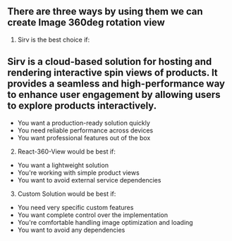 ## There are three ways by using them we can create Image 360deg rotation view

1. Sirv is the best choice if:
## Sirv is a cloud-based solution for hosting and rendering interactive spin views of products. It provides a seamless and high-performance way to enhance user engagement by allowing users to explore products interactively.

- You want a production-ready solution quickly
- You need reliable performance across devices
- You want professional features out of the box


2. React-360-View would be best if:

- You want a lightweight solution
- You're working with simple product views
- You want to avoid external service dependencies


3. Custom Solution would be best if:

- You need very specific custom features
- You want complete control over the implementation
- You're comfortable handling image optimization and loading
- You want to avoid any dependencies


